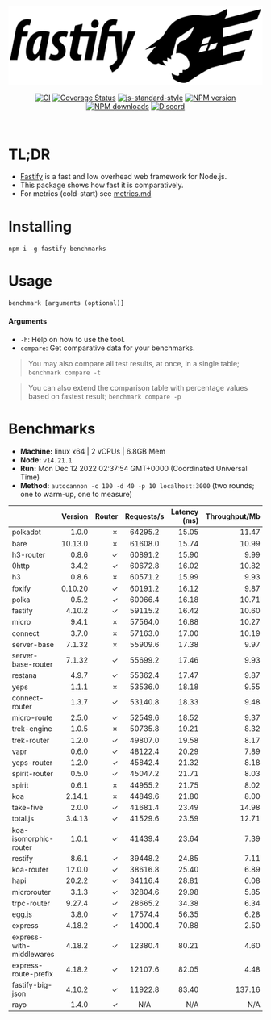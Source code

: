 <div align="center">
  <img src="https://github.com/fastify/graphics/raw/HEAD/fastify-landscape-outlined.svg" width="650" height="auto"/>
</div>

<div align="center">

[![CI](https://github.com/fastify/fastify/workflows/ci/badge.svg)](https://github.com/fastify/fastify/actions/workflows/ci.yml)
[![Coverage Status](https://coveralls.io/repos/github/fastify/fastify/badge.svg?branch=master)](https://coveralls.io/github/fastify/fastify?branch=master)
[![js-standard-style](https://img.shields.io/badge/code%20style-standard-brightgreen.svg?style=flat)](http://standardjs.com/)
[![NPM version](https://img.shields.io/npm/v/fastify.svg?style=flat)](https://www.npmjs.com/package/fastify)
[![NPM downloads](https://img.shields.io/npm/dm/fastify.svg?style=flat)](https://www.npmjs.com/package/fastify) [![Discord](https://img.shields.io/discord/725613461949906985)](https://discord.gg/fastify)

</div>
<br />

# TL;DR

* [Fastify](https://github.com/fastify/fastify) is a fast and low overhead web framework for Node.js.
* This package shows how fast it is comparatively.
* For metrics (cold-start) see [metrics.md](./METRICS.md)

# Installing

```
npm i -g fastify-benchmarks
```

# Usage

```
benchmark [arguments (optional)]
```

#### Arguments

* `-h`: Help on how to use the tool.
* `compare`: Get comparative data for your benchmarks.

> You may also compare all test results, at once, in a single table; `benchmark compare -t`

> You can also extend the comparison table with percentage values based on fastest result; `benchmark compare -p`
# Benchmarks

* __Machine:__ linux x64 | 2 vCPUs | 6.8GB Mem
* __Node:__ `v14.21.1`
* __Run:__ Mon Dec 12 2022 02:37:54 GMT+0000 (Coordinated Universal Time)
* __Method:__ `autocannon -c 100 -d 40 -p 10 localhost:3000` (two rounds; one to warm-up, one to measure)

|                          | Version | Router | Requests/s | Latency (ms) | Throughput/Mb |
| :--                      | --:     | --:    | :-:        | --:          | --:           |
| polkadot                 | 1.0.0   | ✗      | 64295.2    | 15.05        | 11.47         |
| bare                     | 10.13.0 | ✗      | 61608.0    | 15.74        | 10.99         |
| h3-router                | 0.8.6   | ✓      | 60891.2    | 15.90        | 9.99          |
| 0http                    | 3.4.2   | ✓      | 60672.8    | 16.02        | 10.82         |
| h3                       | 0.8.6   | ✗      | 60571.2    | 15.99        | 9.93          |
| foxify                   | 0.10.20 | ✓      | 60191.2    | 16.12        | 9.87          |
| polka                    | 0.5.2   | ✓      | 60066.4    | 16.18        | 10.71         |
| fastify                  | 4.10.2  | ✓      | 59115.2    | 16.42        | 10.60         |
| micro                    | 9.4.1   | ✗      | 57564.0    | 16.88        | 10.27         |
| connect                  | 3.7.0   | ✗      | 57163.0    | 17.00        | 10.19         |
| server-base              | 7.1.32  | ✗      | 55909.6    | 17.38        | 9.97          |
| server-base-router       | 7.1.32  | ✓      | 55699.2    | 17.46        | 9.93          |
| restana                  | 4.9.7   | ✓      | 55362.4    | 17.47        | 9.87          |
| yeps                     | 1.1.1   | ✗      | 53536.0    | 18.18        | 9.55          |
| connect-router           | 1.3.7   | ✓      | 53140.8    | 18.33        | 9.48          |
| micro-route              | 2.5.0   | ✓      | 52549.6    | 18.52        | 9.37          |
| trek-engine              | 1.0.5   | ✗      | 50735.8    | 19.21        | 8.32          |
| trek-router              | 1.2.0   | ✓      | 49807.0    | 19.58        | 8.17          |
| vapr                     | 0.6.0   | ✓      | 48122.4    | 20.29        | 7.89          |
| yeps-router              | 1.2.0   | ✓      | 45842.4    | 21.32        | 8.18          |
| spirit-router            | 0.5.0   | ✓      | 45047.2    | 21.71        | 8.03          |
| spirit                   | 0.6.1   | ✗      | 44955.2    | 21.75        | 8.02          |
| koa                      | 2.14.1  | ✗      | 44849.6    | 21.80        | 8.00          |
| take-five                | 2.0.0   | ✓      | 41681.4    | 23.49        | 14.98         |
| total.js                 | 3.4.13  | ✓      | 41529.6    | 23.59        | 12.71         |
| koa-isomorphic-router    | 1.0.1   | ✓      | 41439.4    | 23.64        | 7.39          |
| restify                  | 8.6.1   | ✓      | 39448.2    | 24.85        | 7.11          |
| koa-router               | 12.0.0  | ✓      | 38616.8    | 25.40        | 6.89          |
| hapi                     | 20.2.2  | ✓      | 34116.4    | 28.81        | 6.08          |
| microrouter              | 3.1.3   | ✓      | 32804.6    | 29.98        | 5.85          |
| trpc-router              | 9.27.4  | ✓      | 28665.2    | 34.38        | 6.34          |
| egg.js                   | 3.8.0   | ✓      | 17574.4    | 56.35        | 6.28          |
| express                  | 4.18.2  | ✓      | 14000.4    | 70.88        | 2.50          |
| express-with-middlewares | 4.18.2  | ✓      | 12380.4    | 80.21        | 4.60          |
| express-route-prefix     | 4.18.2  | ✓      | 12107.6    | 82.05        | 4.48          |
| fastify-big-json         | 4.10.2  | ✓      | 11922.8    | 83.40        | 137.16        |
| rayo                     | 1.4.0   | ✓      | N/A        | N/A          | N/A           |
